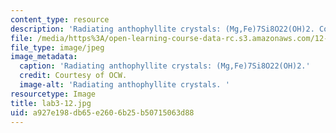 ```yaml
---
content_type: resource
description: 'Radiating anthophyllite crystals: (Mg,Fe)7Si8O22(OH)2. Courtesy of OCW.'
file: /media/https%3A/open-learning-course-data-rc.s3.amazonaws.com/12-108-structure-of-earth-materials-fall-2004/a927e198db65e2606b25b50715063d88_lab3-12.jpg
file_type: image/jpeg
image_metadata:
  caption: 'Radiating anthophyllite crystals: (Mg,Fe)7Si8O22(OH)2.'
  credit: Courtesy of OCW.
  image-alt: 'Radiating anthophyllite crystals. '
resourcetype: Image
title: lab3-12.jpg
uid: a927e198-db65-e260-6b25-b50715063d88
---
```

